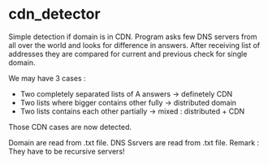 # cdn_detector
Simple detection if domain is in CDN. Program asks few DNS servers from all over the world and looks for difference in answers.
After receiving list of addresses they are compared for current and previous check for single domain. 

We may have 3 cases : 
* Two completely separated lists of A answers   -> definetely CDN
* Two lists where bigger contains other fully   -> distributed domain
* Two lists contains each other partially       -> mixed : distributed + CDN

Those CDN cases are now detected.

Domain are read from .txt file.
DNS Ssrvers are read from .txt file. 
Remark : They have to be recursive servers!
